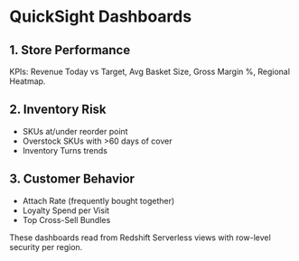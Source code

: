 # QuickSight Dashboards

## 1. Store Performance
KPIs: Revenue Today vs Target, Avg Basket Size, Gross Margin %, Regional Heatmap.

## 2. Inventory Risk
- SKUs at/under reorder point
- Overstock SKUs with >60 days of cover
- Inventory Turns trends

## 3. Customer Behavior
- Attach Rate (frequently bought together)
- Loyalty Spend per Visit
- Top Cross-Sell Bundles

These dashboards read from Redshift Serverless views with row-level security per region.

